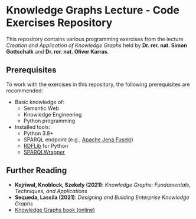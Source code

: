 # Knowledge Graphs Lecture - Code Exercises Repository

This repository contains various programming exercises from the lecture *Creation and Application of Knowledge Graphs* held by **Dr. rer. nat. Simon Gottschalk** and **Dr. rer. nat. Oliver Karras**.


## Prerequisites
To work with the exercises in this repository, the following prerequisites are recommended:

- Basic knowledge of:
  - Semantic Web
  - Knowledge Engineering
  - Python programming
- Installed tools:
  - Python 3.8+
  - SPARQL endpoint (e.g., [Apache Jena Fuseki](https://jena.apache.org/documentation/fuseki2/))
  - [RDFLib](https://rdflib.readthedocs.io/en/stable/) for Python
  - [SPARQLWrapper](https://sparqlwrapper.readthedocs.io/)

## Further Reading
- **Kejriwal, Knoblock, Szekely (2021)**: *Knowledge Graphs: Fundamentals, Techniques, and Applications*
- **Sequeda, Lassila (2021)**: *Designing and Building Enterprise Knowledge Graphs*
- [Knowledge Graphs book (online)](https://kgbook.org/)